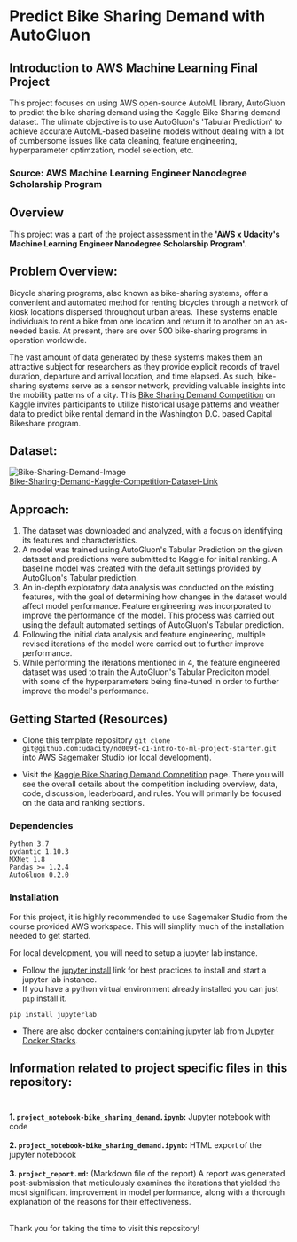 # Predict Bike Sharing Demand with AutoGluon

## Introduction to AWS Machine Learning Final Project
This project focuses on using AWS open-source AutoML library, AutoGluon to predict the bike sharing demand using the Kaggle Bike Sharing demand dataset. The ulimate objective is to use AutoGluon's 'Tabular Prediction' to achieve accurate AutoML-based baseline models without dealing with a lot of cumbersome issues like data cleaning, feature engineering, hyperparameter optimzation, model selection, etc.

### Source: AWS Machine Learning Engineer Nanodegree Scholarship Program

## Overview
This project was a part of the project assessment in the **'AWS x Udacity's Machine Learning Engineer Nanodegree Scholarship Program'.**

## Problem Overview:

Bicycle sharing programs, also known as bike-sharing systems, offer a convenient and automated method for renting bicycles through a network of kiosk locations dispersed throughout urban areas. These systems enable individuals to rent a bike from one location and return it to another on an as-needed basis. At present, there are over 500 bike-sharing programs in operation worldwide.

The vast amount of data generated by these systems makes them an attractive subject for researchers as they provide explicit records of travel duration, departure and arrival location, and time elapsed. As such, bike-sharing systems serve as a sensor network, providing valuable insights into the mobility patterns of a city. This [Bike Sharing Demand Competition](https://www.kaggle.com/c/bike-sharing-demand) on Kaggle invites participants to utilize historical usage patterns and weather data to predict bike rental demand in the Washington D.C. based Capital Bikeshare program.

## Dataset:
![Bike-Sharing-Demand-Image](img/Bike-Sharing-Demand-img.jpg)<br>
[Bike-Sharing-Demand-Kaggle-Competition-Dataset-Link](https://www.kaggle.com/competitions/bike-sharing-demand/data)

## Approach:

1. The dataset was downloaded and analyzed, with a focus on identifying its features and characteristics.
2. A model was trained using AutoGluon's Tabular Prediction on the given dataset and predictions were submitted to Kaggle for initial ranking. A baseline model was created with the default settings provided by AutoGluon's Tabular prediction.
3. An in-depth exploratory data analysis was conducted on the existing features, with the goal of determining how changes in the dataset would affect model performance. Feature engineering was incorporated to improve the performance of the model. This process was carried out using the default automated settings of AutoGluon's Tabular prediction.
4. Following the initial data analysis and feature engineering, multiple revised iterations of the model were carried out to further improve performance.
5. While performing the iterations mentioned in 4, the feature engineered dataset was used to train the AutoGluon's Tabular Prediciton model, with some of the hyperparameters being fine-tuned in order to further improve the model's performance.


## Getting Started (Resources)
* Clone this template repository `git clone git@github.com:udacity/nd009t-c1-intro-to-ml-project-starter.git` into AWS Sagemaker Studio (or local development).

* Visit the [Kaggle Bike Sharing Demand Competition](https://www.kaggle.com/c/bike-sharing-demand) page. There you will see the overall details about the competition including overview, data, code, discussion, leaderboard, and rules. You will primarily be focused on the data and ranking sections.

### Dependencies

```
Python 3.7
pydantic 1.10.3
MXNet 1.8
Pandas >= 1.2.4
AutoGluon 0.2.0 
```

### Installation
For this project, it is highly recommended to use Sagemaker Studio from the course provided AWS workspace. This will simplify much of the installation needed to get started.

For local development, you will need to setup a jupyter lab instance.
* Follow the [jupyter install](https://jupyter.org/install.html) link for best practices to install and start a jupyter lab instance.
* If you have a python virtual environment already installed you can just `pip` install it.
```
pip install jupyterlab
```
* There are also docker containers containing jupyter lab from [Jupyter Docker Stacks](https://jupyter-docker-stacks.readthedocs.io/en/latest/index.html).


## Information related to project specific files in this repository:<br><br>
**1. `project_notebook-bike_sharing_demand.ipynb`:** Jupyter notebook with code<br><br>
**2. `project_notebook-bike_sharing_demand.ipynb`:** HTML export of the jupyter notebbook<br><br>
**3. `project_report.md`:** (Markdown file of the report) A report was generated post-submission that meticulously examines the iterations that yielded the most significant improvement in model performance, along with a thorough explanation of the reasons for their effectiveness.<br><br>

Thank you for taking the time to visit this repository!
